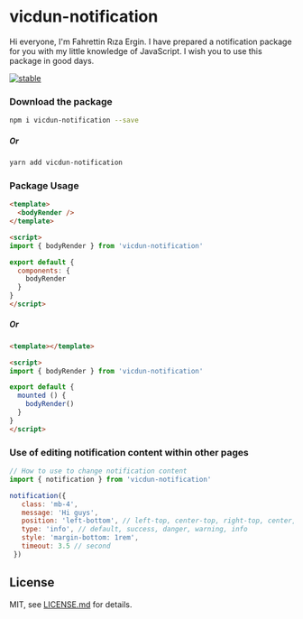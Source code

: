 # vicdun-notification
Hi everyone, I'm Fahrettin Rıza Ergin.
I have prepared a notification package for you with my little knowledge of JavaScript. 
I wish you to use this package in good days. 

[![stable](http://badges.github.io/stability-badges/dist/stable.svg)](http://github.com/badges/stability-badges)

### Download the package 
```sh
npm i vicdun-notification --save
```
##### Or
```sh
yarn add vicdun-notification
```

### Package Usage

```html
<template>
  <bodyRender />
</template>

<script>
import { bodyRender } from 'vicdun-notification'

export default {
  components: {
    bodyRender
  }
}
</script>
```
##### Or

```html
<template></template>

<script>
import { bodyRender } from 'vicdun-notification'

export default {
  mounted () {
    bodyRender()
  }
}
</script>
```
### Use of editing notification content within other pages
```javascript 
// How to use to change notification content
import { notification } from 'vicdun-notification'

notification({
   class: 'mb-4',
   message: 'Hi guys',
   position: 'left-bottom', // left-top, center-top, right-top, center, left-bottom, center-bottom, right-bottom
   type: 'info', // default, success, danger, warning, info
   style: 'margin-bottom: 1rem',
   timeout: 3.5 // second
 })

```

## License
MIT, see [LICENSE.md](http://github.com/fahrettinrizaergin/vicdun-notification/blob/master/LICENSE.md) for details.
